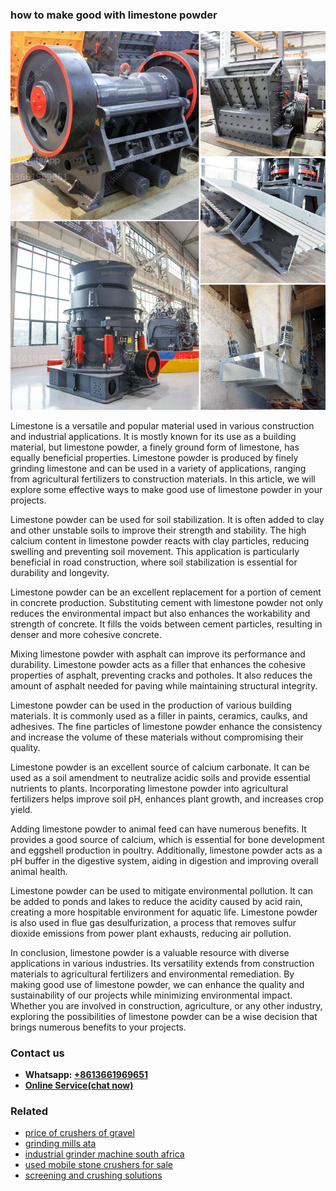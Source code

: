 <h3>how to make good with limestone powder</h3><img src='1708408192.jpg' alt=''><p>Limestone is a versatile and popular material used in various construction and industrial applications. It is mostly known for its use as a building material, but limestone powder, a finely ground form of limestone, has equally beneficial properties. Limestone powder is produced by finely grinding limestone and can be used in a variety of applications, ranging from agricultural fertilizers to construction materials. In this article, we will explore some effective ways to make good use of limestone powder in your projects.</p><p>Limestone powder can be used for soil stabilization. It is often added to clay and other unstable soils to improve their strength and stability. The high calcium content in limestone powder reacts with clay particles, reducing swelling and preventing soil movement. This application is particularly beneficial in road construction, where soil stabilization is essential for durability and longevity.</p><p>Limestone powder can be an excellent replacement for a portion of cement in concrete production. Substituting cement with limestone powder not only reduces the environmental impact but also enhances the workability and strength of concrete. It fills the voids between cement particles, resulting in denser and more cohesive concrete.</p><p>Mixing limestone powder with asphalt can improve its performance and durability. Limestone powder acts as a filler that enhances the cohesive properties of asphalt, preventing cracks and potholes. It also reduces the amount of asphalt needed for paving while maintaining structural integrity.</p><p>Limestone powder can be used in the production of various building materials. It is commonly used as a filler in paints, ceramics, caulks, and adhesives. The fine particles of limestone powder enhance the consistency and increase the volume of these materials without compromising their quality.</p><p>Limestone powder is an excellent source of calcium carbonate. It can be used as a soil amendment to neutralize acidic soils and provide essential nutrients to plants. Incorporating limestone powder into agricultural fertilizers helps improve soil pH, enhances plant growth, and increases crop yield.</p><p>Adding limestone powder to animal feed can have numerous benefits. It provides a good source of calcium, which is essential for bone development and eggshell production in poultry. Additionally, limestone powder acts as a pH buffer in the digestive system, aiding in digestion and improving overall animal health.</p><p>Limestone powder can be used to mitigate environmental pollution. It can be added to ponds and lakes to reduce the acidity caused by acid rain, creating a more hospitable environment for aquatic life. Limestone powder is also used in flue gas desulfurization, a process that removes sulfur dioxide emissions from power plant exhausts, reducing air pollution.</p><p>In conclusion, limestone powder is a valuable resource with diverse applications in various industries. Its versatility extends from construction materials to agricultural fertilizers and environmental remediation. By making good use of limestone powder, we can enhance the quality and sustainability of our projects while minimizing environmental impact. Whether you are involved in construction, agriculture, or any other industry, exploring the possibilities of limestone powder can be a wise decision that brings numerous benefits to your projects.</p><h3>Contact us</h3><ul><li><strong>Whatsapp:&nbsp;<a href="https://wa.me/8613661969651">+8613661969651</a></strong></li><li><a href="https://swt.shibang-china.com/?git&amp;zhl&amp;how to make good with limestone powder"><strong>Online Service(chat now)</strong></a></li></ul><h3>Related</h3><ul><li><a href='price of crushers of gravel.md'>price of crushers of gravel</a></li><li><a href='grinding mills ata.md'>grinding mills ata</a></li><li><a href='industrial grinder machine south africa.md'>industrial grinder machine south africa</a></li><li><a href='used mobile stone crushers for sale.md'>used mobile stone crushers for sale</a></li><li><a href='screening and crushing solutions.md'>screening and crushing solutions</a></li></ul>